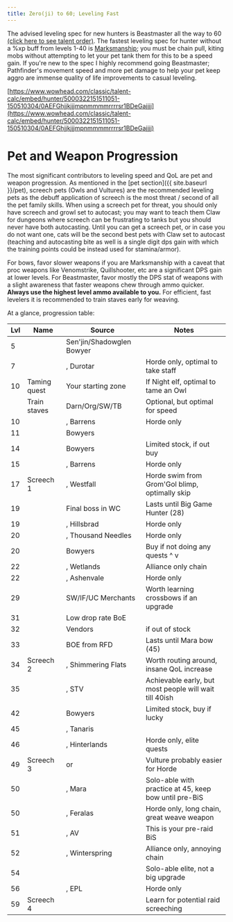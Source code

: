 ```yaml
---
title: Zero(ji) to 60; Leveling Fast
---
```


The advised leveling spec for new hunters is Beastmaster all the way to 60 [(click here to see talent order)](https://www.wowhead.com/classic/talent-calc/hunter/5000322151511051-150510304/0AEFGhjjkjjjmpnmmmmrrrrsr1BDeGajjjj).  The fastest leveling spec for hunter without a %xp buff from levels 1-40 is [Marksmanship](https://www.wowhead.com/classic/talent-calc/hunter/5000322041-52051030513051-03); you must be chain pull, kiting mobs without attempting to let your pet tank them for this to be a speed gain.  If you're new to the spec I highly recommend going Beastmaster; Pathfinder's movement speed and more pet damage to help your pet keep aggro are immense quality of life improvements to casual leveling.

[https://www.wowhead.com/classic/talent-calc/embed/hunter/5000322151511051-150510304/0AEFGhjjkjjjmpnmmmmrrrrsr1BDeGajjjj](https://www.wowhead.com/classic/talent-calc/embed/hunter/5000322151511051-150510304/0AEFGhjjkjjjmpnmmmmrrrrsr1BDeGajjjj)

# Pet and Weapon Progression

The most significant contributors to leveling speed and QoL are pet and weapon progression.  As mentioned in the [pet section]({{ site.baseurl }}/pet), screech pets (Owls and Vultures) are the recommended leveling pets as the debuff application of screech is the most threat / second of all the pet family skills.  When using a screech pet for threat, you should only have screech and growl set to autocast; you may want to teach them Claw for dungeons where screech can be frustrating to tanks but you should never have both autocasting.  Until you can get a screech pet, or in case you do not want one, cats will be the second best pets with Claw set to autocast (teaching and autocasting bite as well is a single digit dps gain with which the training points could be instead used for stamina/armor).

For bows, favor slower weapons if you are Marksmanship with a caveat that proc weapons like Venomstrike, Quillshooter, etc are a significant DPS gain at lower levels.  For Beastmaster, favor mostly the DPS stat of weapons with a slight awareness that faster weapons chew through ammo quicker.  **Always use the highest level ammo available to you.**  For efficient, fast levelers it is recommended to train staves early for weaving.

At a glance, progression table:

| Lvl | Name | Source | Notes |
|-|-|-|-|
| 5 | [](https://www.wowhead.com/classic/item=2506/hornwood-recurve-bow) | Sen'jin/Shadowglen Bowyer | |
| 7 | [](https://www.wowhead.com/classic/item=4931/hickory-shortbow) | [](https://www.wowhead.com/classic/quest=835/securing-the-lines), Durotar | Horde only, optimal to take staff |
| 10 | Taming quest | Your starting zone | If Night elf, optimal to tame an Owl |
| | Train staves | Darn/Org/SW/TB | Optional, but optimal for speed |
| 10 | [](https://www.wowhead.com/classic/item=5340/cauldron-stirrer) | [](https://www.wowhead.com/classic/quest=853/apothecary-zamah), Barrens | Horde only |
| 11 | [](https://www.wowhead.com/classic/item=2507/laminated-recurve-bow) | Bowyers | |
| 14 | [](https://www.wowhead.com/classic/item=11304/fine-longbow) | Bowyers | Limited stock, if out buy [](https://www.wowhead.com/classic/item=3026/reinforced-bow) |
| 15 | [](https://www.wowhead.com/classic/item=5306/wind-rider-staff) | [](https://www.wowhead.com/classic/quest=913/cry-of-the-thunderhawk), Barrens | Horde only |
| 17 | Screech 1 | [](https://www.wowhead.com/classic/npc=154/greater-fleshripper), Westfall | Horde swim from Grom'Gol blimp, optimally skip |
| 19 | [](https://www.wowhead.com/classic/item=6469/venomstrike) | Final boss in WC | Lasts until Big Game Hunter (28) |
| 19 | [](https://www.wowhead.com/classic/item=3742/bow-of-plunder) | [](https://www.wowhead.com/classic/quest=567/dangerous), Hillsbrad | Horde only |
| 20 | [](https://www.wowhead.com/classic/item=6739/cliffrunners-aim) | [](https://www.wowhead.com/classic/quest=1197/the-sacred-flame), Thousand Needles | Horde only |
| 20 | [](https://www.wowhead.com/classic/item=3027/heavy-recurve-bow) | Bowyers | Buy if not doing any quests ^ v|
| 22 | [](https://www.wowhead.com/classic/item=3493/raptors-end) | [](https://www.wowhead.com/classic/quest=296/ormers-revenge), Wetlands | Alliance only chain |
| 22 | [](https://www.wowhead.com/classic/item=16889/polished-walking-staff) | [](https://www.wowhead.com/classic/quest=6544/toreks-assault), Ashenvale | Horde only |
| 29 | [](https://www.wowhead.com/classic/item=15809/heavy-crossbow) | SW/IF/UC Merchants | Worth learning crossbows if an upgrade |
| 31 | [](https://www.wowhead.com/classic/item=1522/headhunting-spear) | Low drop rate BoE | |
| 32 | [](https://www.wowhead.com/classic/item=12251/big-stick) | Vendors | [](https://www.wowhead.com/classic/item=12252/staff-of-protection) if out of stock |
| 33 | [](https://www.wowhead.com/classic/item=10567/quillshooter) | BOE from RFD | Lasts until Mara bow (45) |
| 34 | Screech 2 | [](https://www.wowhead.com/classic/npc=4158/salt-flats-vulture), Shimmering Flats | Worth routing around, insane QoL increase | 
| 35 | [](https://www.wowhead.com/classic/item=17686/master-hunters-bow) | [](https://www.wowhead.com/classic/quest=208/big-game-hunter), STV | Achievable early, but most people will wait till 40ish |
| 42 | [](https://www.wowhead.com/classic/item=11307/massive-longbow) | Bowyers | Limited stock, buy if lucky | 
| 45 | [](https://www.wowhead.com/classic/item=10826/staff-of-lore) | [](https://www.wowhead.com/classic/quest=3161/gahzridian), Tanaris | |
| 46 | [](https://www.wowhead.com/classic/item=19114/highland-bow) | [](https://www.wowhead.com/classic/quest=7847/return-to-primal-torntusk), Hinterlands | Horde only, elite quests |
| 49 | Screech 3 | [](https://www.wowhead.com/classic/npc=7097/ironbeak-owl) or [](https://www.wowhead.com/classic/npc=1809/carrion-vulture) | Vulture probably easier for Horde |
| 50 | [](https://www.wowhead.com/classic/item=17753/verdant-keepers-aim) | [](https://www.wowhead.com/classic/quest=7065/corruption-of-earth-and-seed), Mara | Solo-able with practice at 45, keep bow until pre-BiS |
| 50 | [](https://www.wowhead.com/classic/item=9683/strength-of-the-treant) | [](https://www.wowhead.com/classic/quest=3129/weapons-of-spirit), Feralas | Horde only, long chain, great weave weapon |
| 51 | [](https://www.wowhead.com/classic/item=19107/bloodseeker) | [](https://www.wowhead.com/classic/quest=8271/hero-of-the-stormpike), AV | This is your pre-raid BiS |
| 52 | [](https://www.wowhead.com/classic/item=16622/thornflinger) | [](https://www.wowhead.com/classic/quest=4902/wildkin-of-elune), Winterspring | Alliance only, annoying chain |
| 54 | [](https://www.wowhead.com/classic/item=20646/sandstriders-mark) | [](https://www.wowhead.com/classic/quest=8283/wanted-deathclasp-terror-of-the-sands) | Solo-able elite, not a big upgrade |
| 56 | [](https://www.wowhead.com/classic/item=17004/sarahs-guide) | [](https://www.wowhead.com/classic/quest=6136/the-corpulent-one), EPL | Horde only |
| 59 | Screech 4 | [](https://www.wowhead.com/classic/npc=7456/winterspring-screecher) | Learn for potential raid screeching |

